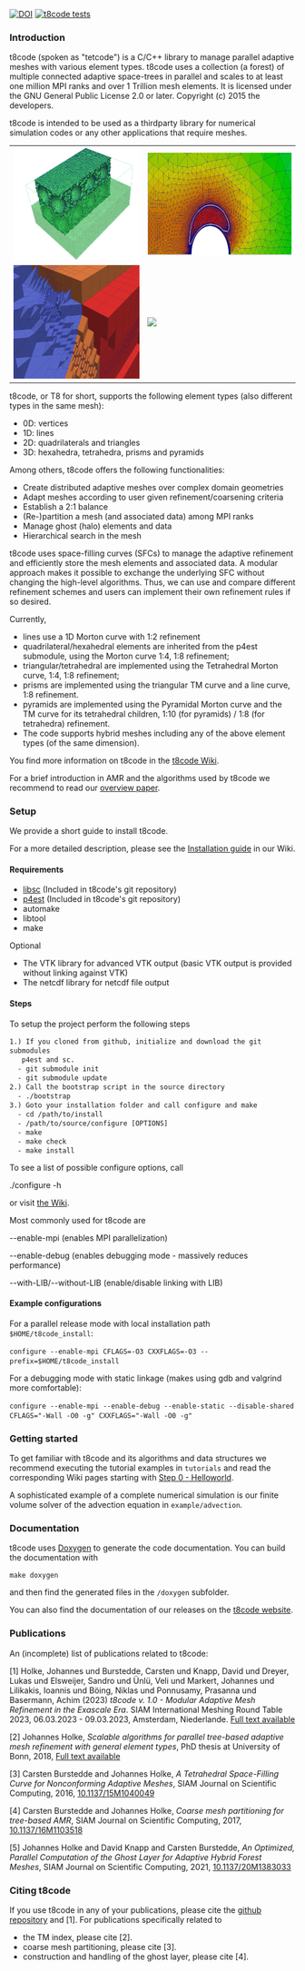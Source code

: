 

[![DOI](https://zenodo.org/badge/DOI/10.5281/zenodo.7034838.svg)](https://doi.org/10.5281/zenodo.7034838)
[![t8code tests](https://github.com/DLR-AMR/t8code/actions/workflows/tests.yml/badge.svg)](https://github.com/DLR-AMR/t8code/actions/workflows/tests.yml)

### Introduction

t8code (spoken as "tetcode") is a C/C++ library to manage parallel adaptive meshes with various element types.
t8code uses a collection (a forest) of multiple connected adaptive space-trees in parallel and scales to at least one million MPI ranks and over 1 Trillion mesh elements.
It is licensed under the GNU General Public License 2.0 or later. Copyright (c) 2015 the developers.

t8code is intended to be used as a thirdparty library for numerical simulation codes or any other applications that require meshes.

<table>
    <tr>
        <td><img src="https://github.com/DLR-AMR/t8code/blob/main/doc/pictures/cmesh_tet_holes.png?raw=true" height="200" /></td> 
        <td><img src="https://github.com/DLR-AMR/t8code/blob/main/doc/pictures/flow_around_circle_sim2.jpg?raw=true" height="181" /></td>
    </tr>
      <tr>
        <td><img src="https://github.com/DLR-AMR/t8code/blob/main/doc/pictures/mesh_3d_hybrid_cutout.jpg?raw=true" height="200" /></td>
        <td><img src="https://github.com/DLR-AMR/t8code/blob/main/doc/pictures/AirplaneWithTetMesh.png?raw=true" height="200" /></td>
    </tr>
</table>

t8code, or T8 for short, supports the following element types (also different types in the same mesh):

- 0D: vertices
- 1D: lines
- 2D: quadrilaterals and triangles
- 3D: hexahedra, tetrahedra, prisms and pyramids

Among others, t8code offers the following functionalities:

- Create distributed adaptive meshes over complex domain geometries
- Adapt meshes according to user given refinement/coarsening criteria
- Establish a 2:1 balance
- (Re-)partition a mesh (and associated data) among MPI ranks
- Manage ghost (halo) elements and data
- Hierarchical search in the mesh


t8code uses space-filling curves (SFCs) to manage the adaptive refinement and efficiently store the mesh elements and associated data.
A modular approach makes it possible to exchange the underlying SFC without changing the high-level algorithms.
Thus, we can use and compare different refinement schemes and users can implement their own refinement rules if so desired.

Currently, 
  - lines use a 1D Morton curve with 1:2 refinement
  - quadrilateral/hexahedral elements are inherited from the p4est submodule, using the Morton curve 1:4, 1:8 refinement; 
  - triangular/tetrahedral are implemented using the Tetrahedral Morton curve, 1:4, 1:8 refinement;
  - prisms are implemented using the triangular TM curve and a line curve, 1:8 refinement.
  - pyramids are implemented using the Pyramidal Morton curve and the TM curve for its tetrahedral children, 1:10 (for pyramids) / 1:8 (for tetrahedra) refinement.
  - The code supports hybrid meshes including any of the above element types (of the same dimension).

You find more information on t8code in the [t8code Wiki](https://github.com/DLR-AMR/t8code/wiki).

For a brief introduction in AMR and the algorithms used by t8code we recommend to read our [overview paper](https://elib.dlr.de/194377/1/t8code_overview_IMR2023.pdf).

### Setup

We provide a short guide to install t8code. 

For a more detailed description, please see the [Installation guide](https://github.com/DLR-AMR/t8code/wiki/Installation) in our Wiki.

#### Requirements

- [libsc](https://github.com/cburstedde/libsc) (Included in t8code's git repository)
- [p4est](https://github.com/cburstedde/p4est) (Included in t8code's git repository)
- automake
- libtool
- make

Optional
- The VTK library for advanced VTK output (basic VTK output is provided without linking against VTK)
- The netcdf library for netcdf file output

  
#### Steps
To setup the project perform the following steps
  
    1.) If you cloned from github, initialize and download the git submodules
       p4est and sc.
      - git submodule init
      - git submodule update      
    2.) Call the bootstrap script in the source directory
      - ./bootstrap        
    3.) Goto your installation folder and call configure and make
      - cd /path/to/install
      - /path/to/source/configure [OPTIONS]
      - make 
      - make check
      - make install

To see a list of possible configure options, call
 
 ./configure -h

or visit [the Wiki](https://github.com/DLR-AMR/t8code/wiki/Configure-Options).

Most commonly used for t8code are

  --enable-mpi    (enables MPI parallelization)
  
  --enable-debug  (enables debugging mode - massively reduces performance)
  
  --with-LIB/--without-LIB (enable/disable linking with LIB)
  
#### Example configurations

For a parallel release mode with local installation path `$HOME/t8code_install`:

`configure --enable-mpi CFLAGS=-O3 CXXFLAGS=-O3 --prefix=$HOME/t8code_install`

For a debugging mode with static linkage (makes using gdb and valgrind more comfortable):

`configure --enable-mpi --enable-debug --enable-static --disable-shared CFLAGS="-Wall -O0 -g" CXXFLAGS="-Wall -O0 -g"`
  
### Getting started
  
  To get familiar with t8code and its algorithms and data structures we recommend executing the tutorial examples in `tutorials`
  and read the corresponding Wiki pages starting with [Step 0 - Helloworld](https://github.com/holke/t8code/wiki/Step-0---Hello-World).
  
  A sophisticated example of a complete numerical simulation is our finite volume solver of the advection equation in `example/advection`.


### Documentation

t8code uses [Doxygen](https://doxygen.nl/) to generate the code documentation. You can build the documentation with

```
make doxygen
```

and then find the generated files in the `/doxygen` subfolder.

You can also find the documentation of our releases on the [t8code website](https://dlr-amr.github.io/t8code/pages/documentation.html).

### Publications
  
  An (incomplete) list of publications related to t8code:
    
  [1] Holke, Johannes und Burstedde, Carsten und Knapp, David und Dreyer, Lukas und Elsweijer, Sandro und Ünlü, Veli und Markert, Johannes und Lilikakis, Ioannis und Böing, Niklas und Ponnusamy, Prasanna und Basermann, Achim  (2023) *t8code v. 1.0 - Modular Adaptive Mesh Refinement in the Exascale Era*. SIAM International Meshing Round Table 2023, 06.03.2023 - 09.03.2023, Amsterdam, Niederlande. 
  [Full text available](https://elib.dlr.de/194377/1/t8code_overview_IMR2023.pdf)

    
  [2] Johannes Holke, *Scalable algorithms for parallel tree-based adaptive mesh refinement with general element types*, PhD thesis at University of Bonn, 2018,
      [Full text available](https://bonndoc.ulb.uni-bonn.de/xmlui/handle/20.500.11811/7661)
      
  [3] Carsten Burstedde and Johannes Holke, *A Tetrahedral Space-Filling Curve for Nonconforming Adaptive Meshes*, SIAM Journal on Scientific Computing, 2016, [10.1137/15M1040049](https://epubs.siam.org/doi/10.1137/15M1040049)
  
  [4] Carsten Burstedde and Johannes Holke, *Coarse mesh partitioning for tree-based AMR*, SIAM Journal on Scientific Computing, 2017, [10.1137/16M1103518](https://epubs.siam.org/doi/10.1137/16M1103518)
  
  [5] Johannes Holke and David Knapp and Carsten Burstedde, *An Optimized, Parallel Computation of the Ghost Layer for Adaptive Hybrid Forest Meshes*, SIAM Journal on Scientific Computing, 2021, [10.1137/20M1383033](https://epubs.siam.org/doi/abs/10.1137/20M1383033)
  
  ### Citing t8code
  
  If you use t8code in any of your publications, please cite the [github repository](https://doi.org/10.5281/zenodo.7034838) and [1]. For publications specifically related to 
- the TM index, please cite [2].
- coarse mesh partitioning, please cite [3].
- construction and handling of the ghost layer, please cite [4].
